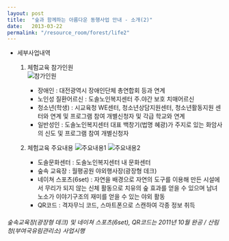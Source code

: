 ```yaml
---
layout: post
title:  "숲과 함께하는 아름다운 동행사업 안내 - 소개(2)"
date:   2013-03-22
permalink: "/resource_room/forest/life2"
---
```


* 세부사업내역
    1. 체험교육 참가인원    
        ![참가인원](/resource_room/forest/files/130322-체험교육참가인원2.png)
        - 장애인 : 대전광역시 장애인단체 총연합회 등과 연계
        - 노인성 질환어르신 : 도솔노인복지센터 주․야간 보호 치매어르신
        - 청소년(학생) : 시교육청 WE센터, 청소년상담지원센터, 청소년활동지원 센터와 연계 및 프로그램 참여 개별신청자 및 각급 학교와 연계
        - 일반성인 : 도솔노인복지센터 대표 백창기(법명 혜광)가 주지로 있는 화암사의 신도 및 프로그램 참여 개별신청자

    2. 체험교육 주요내용
        ![주요내용1](/resource_room/forest/files/130322-체험교육주요내용.png)
        ![주요내용2](/resource_room/forest/files/130322-체험교육주요내용2.png)
        - 도솔문화센터 : 도솔노인복지센터 내 문화센터
        - 숲속 교육장 : 월평공원 야외행사장(광장형 데크)
        - 네이쳐 스포츠(6set) : 자연을 배경으로 자연의 도구를 이용해 만든 시설에서 무리가 되지 않는 신체 활동으로 치유의 숲 효과를 얻을 수 있으며 남녀노소가 이야기구조의 재미를 얻을 수 있는 야외 활동
        - QR코드 : 격자무늬 코드, 스마트폰으로 스캔하여 각종 정보 취득

###### *숲속교육장(광장형 데크) 및 네이쳐 스포츠(6set), QR코드는 2011년 10월 완공 / 산림청(부여국유림관리소) 사업시행*
